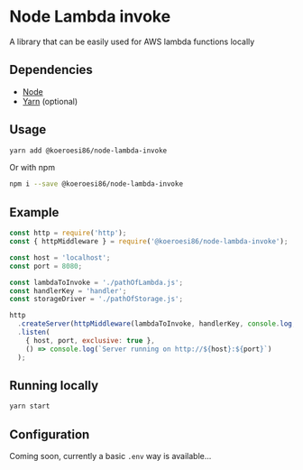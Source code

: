 # Node Lambda invoke

A library that can be easily used for AWS lambda functions locally

## Dependencies

* [Node](https://nodejs.org/en/)
* [Yarn](https://yarnpkg.com/lang/en/) (optional)

## Usage

```bash
yarn add @koeroesi86/node-lambda-invoke
```

Or with npm
```bash
npm i --save @koeroesi86/node-lambda-invoke
```

## Example

```javascript
const http = require('http');
const { httpMiddleware } = require('@koeroesi86/node-lambda-invoke');

const host = 'localhost';
const port = 8080;

const lambdaToInvoke = './pathOfLambda.js';
const handlerKey = 'handler';
const storageDriver = './pathOfStorage.js';

http
  .createServer(httpMiddleware(lambdaToInvoke, handlerKey, console.log, storageDriver))
  .listen(
    { host, port, exclusive: true },
    () => console.log(`Server running on http://${host}:${port}`)
  );
```


## Running locally

```bash
yarn start
```

## Configuration

Coming soon, currently a basic `.env` way is available...
